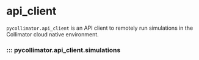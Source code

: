 # api_client

`pycollimator.api_client` is an API client to remotely run simulations
in the Collimator cloud native environment.

### ::: pycollimator.api_client.simulations
